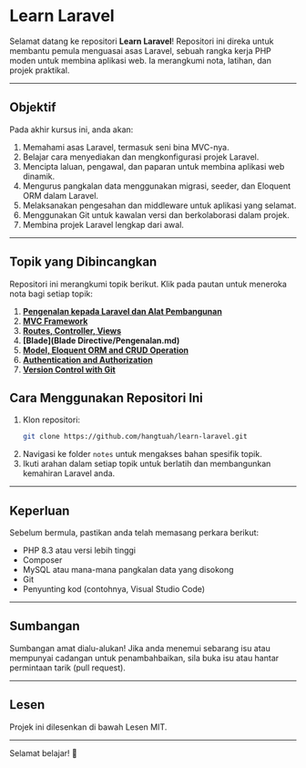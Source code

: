 # Learn Laravel

Selamat datang ke repositori **Learn Laravel**! Repositori ini direka untuk membantu pemula menguasai asas Laravel, sebuah rangka kerja PHP moden untuk membina aplikasi web. Ia merangkumi nota, latihan, dan projek praktikal.

---

## Objektif
Pada akhir kursus ini, anda akan:
1. Memahami asas Laravel, termasuk seni bina MVC-nya.
2. Belajar cara menyediakan dan mengkonfigurasi projek Laravel.
3. Mencipta laluan, pengawal, dan paparan untuk membina aplikasi web dinamik.
4. Mengurus pangkalan data menggunakan migrasi, seeder, dan Eloquent ORM dalam Laravel.
5. Melaksanakan pengesahan dan middleware untuk aplikasi yang selamat.
6. Menggunakan Git untuk kawalan versi dan berkolaborasi dalam projek.
7. Membina projek Laravel lengkap dari awal.

---

## Topik yang Dibincangkan
Repositori ini merangkumi topik berikut. Klik pada pautan untuk meneroka nota bagi setiap topik:

1. **[Pengenalan kepada Laravel dan Alat Pembangunan](introduction-to-laravel-and-development-tools.md)**
2. **[MVC Framework](mvc-framework.md)**
3. **[Routes, Controller, Views](routes-controllers-and-views.md)**
4. **[Blade](Blade Directive/Pengenalan.md)**
5. **[Model, Eloquent ORM and CRUD Operation](model-eloquent-orm-and-crud-operation.md)**
6. **[Authentication and Authorization](authentication-and-authorization.md)**
7. **[Version Control with Git](version-control-with-git.md)**

## Cara Menggunakan Repositori Ini
1. Klon repositori:
   ```bash
   git clone https://github.com/hangtuah/learn-laravel.git
   ```
2. Navigasi ke folder `notes` untuk mengakses bahan spesifik topik.
3. Ikuti arahan dalam setiap topik untuk berlatih dan membangunkan kemahiran Laravel anda.

---

## Keperluan
Sebelum bermula, pastikan anda telah memasang perkara berikut:
- PHP 8.3 atau versi lebih tinggi
- Composer
- MySQL atau mana-mana pangkalan data yang disokong
- Git
- Penyunting kod (contohnya, Visual Studio Code)

---

## Sumbangan
Sumbangan amat dialu-alukan! Jika anda menemui sebarang isu atau mempunyai cadangan untuk penambahbaikan, sila buka isu atau hantar permintaan tarik (pull request).

---

## Lesen
Projek ini dilesenkan di bawah Lesen MIT.

---

Selamat belajar! 🚀

